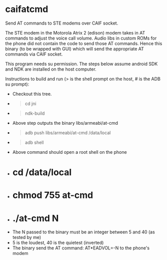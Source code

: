 caifatcmd
=========

Send AT commands to STE modems over CAIF socket.

The STE modem in the Motorola Atrix 2 (edison) modem takes in AT commands to adjust the voice call volume.
Audio libs in custom ROMs for the phone did not contain the code to send those AT commands.
Hence this binary (to be wrapped with GUI) which will send the appropriate AT commands via CAIF socket.

This program needs su permission. The steps below assume android SDK and NDK are installed on the host computer.

Instructions to build and run (> is the shell prompt on the host, # is the ADB su prompt):
* Checkout this tree.
* > cd jni
* > ndk-build
* Above step outputs the binary libs/armeabi/at-cmd
* > adb push libs/armeabi/at-cmd /data/local
* > adb shell
* Above command should open a root shell on the phone
* # cd /data/local
* # chmod 755 at-cmd
* # ./at-cmd N
* The N passed to the binary must be an integer between 5 and 40 (as tested by me)
* 5 is the loudest, 40 is the quietest (inverted)
* The binary send the AT command: AT*EADVOL=-N to the phone's modem
